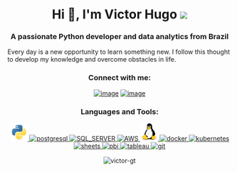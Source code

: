 <h1 align="center">Hi 👋, I'm Victor Hugo <img height="40" src="https://cdn3.emoji.gg/emojis/7858-charmanderboi.gif"></h1>
<h3 align="center">A passionate Python developer and data analytics from Brazil</h3>

Every day is a new opportunity to learn something new. I follow this thought to develop my knowledge and overcome obstacles in life.

<h3 align="center">Connect with me:</h3>
<div align="center">

[![image](https://img.shields.io/badge/LinkedIn-0077B5?style=for-the-badge&logo=linkedin&logoColor=white)](https://www.linkedin.com/in/victor-hugo-amorim/)
[![image](https://img.shields.io/badge/Gmail-D14836?style=for-the-badge&logo=gmail&logoColor=white)](mailto:victor.hugo.amorim.7@gmail.com)
  
</div>

<h3 align="center">Languages and Tools:</h3>

<p align="center"> 
  <a href="https://www.python.org" target="_blank"> 
    <img src="https://raw.githubusercontent.com/devicons/devicon/master/icons/python/python-original.svg" alt="python" width="40" height="40"/> 
  </a>  
  <a href="https://www.postgresql.org/" target="_blank"> 
    <img src="https://upload.wikimedia.org/wikipedia/commons/thumb/2/29/Postgresql_elephant.svg/1200px-Postgresql_elephant.svg.png" alt="postgresql" width="40" height="40"/> 
  </a> 
  <a href="https://learn.microsoft.com/pt-br/sql/?view=sql-server-ver16" target="_blank"> 
    <img src="https://cyclr.com/wp-content/uploads/2022/03/ext-550.png" alt="SQL_SERVER" width="40" height="40"/> 
  </a> 
  <a href="https://aws.amazon.com/pt/what-is-aws/" target="_blank"> 
    <img src="https://static-00.iconduck.com/assets.00/aws-icon-2048x2048-ptyrjxdo.png" alt="AWS" width="40" height="40"/> 
  </a> 
  <a href="https://www.linux.org/" target="_blank"> 
    <img src="https://raw.githubusercontent.com/devicons/devicon/master/icons/linux/linux-original.svg" alt="linux" width="40" height="40"/> 
  </a> 
  <a href="https://www.docker.com/" target="_blank"> 
    <img src="https://cdn.icon-icons.com/icons2/3053/PNG/512/docker_alt_macos_bigsur_icon_190232.png" alt="docker" width="40" height="40"/> 
  </a>
  <a href="https://kubernetes.io/pt-br/" target="_blank"> 
    <img src="https://hermes.dio.me/articles/cover/d15641bf-9cee-493e-a5a4-f41ca0ffe7f7.png" alt="kubernetes" width="40" height="40"/> 
  </a>
  <a href="https://www.google.com/intl/pt-BR/sheets/about/" target="_blank"> 
    <img src="https://upload.wikimedia.org/wikipedia/commons/thumb/3/30/Google_Sheets_logo_%282014-2020%29.svg/800px-Google_Sheets_logo_%282014-2020%29.svg.png" alt="sheets" width="30" height="40"/> 
  </a>
  <a href="https://powerbi.microsoft.com/pt-br/" target="_blank"> 
    <img src="https://static-00.iconduck.com/assets.00/power-bi-icon-1536x2048-0xah5g2o.png" alt="pbi" width="30" height="40"/> 
  </a>
  <a href="https://www.tableau.com/pt-br" target="_blank"> 
    <img src="https://www.svgrepo.com/show/354428/tableau-icon.svg" alt="tableau" width="30" height="40"/> 
  </a>
  <a href="https://git-scm.com/" target="_blank"> 
    <img src="https://www.vectorlogo.zone/logos/git-scm/git-scm-icon.svg" alt="git" width="40" height="40"/> 
  </a>
</p>

<p align= "center">
  <img align="center" src="https://github-readme-streak-stats.herokuapp.com/?user=VictorHugoAmorim&theme=react&background=0d1117&date_format=M%20j%5B%2C%20Y%5D" alt="victor-gt" />
</p>


<!---
VictorHugoAmorim/VictorHugoAmorim is a ✨ special ✨ repository because its `README.md` (this file) appears on your GitHub profile.
You can click the Preview link to take a look at your changes.
--->
